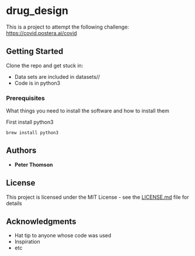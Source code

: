 # drug_design

This is a project to attempt the following challenge: https://covid.postera.ai/covid

## Getting Started

Clone the repo and get stuck in:
* Data sets are included in datasets/<source>/
* Code is in python3

### Prerequisites

What things you need to install the software and how to install them

First install python3
```
brew install python3

```


## Authors

* **Peter Thomson**

## License

This project is licensed under the MIT License - see the [LICENSE.md](LICENSE.md) file for details

## Acknowledgments

* Hat tip to anyone whose code was used
* Inspiration
* etc
